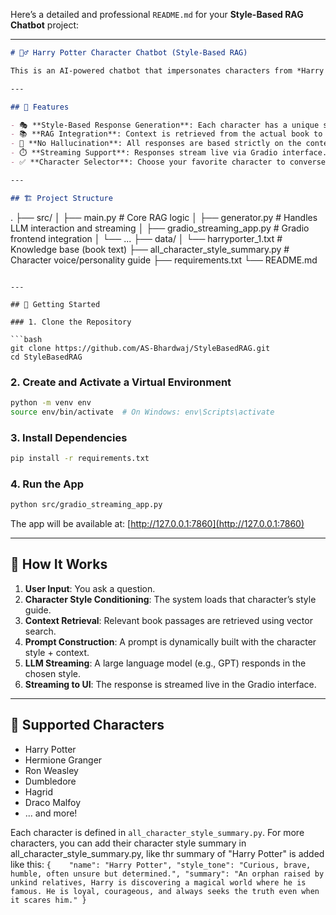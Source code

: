 Here’s a detailed and professional `README.md` for your **Style-Based RAG Chatbot** project:

---

```markdown
# 🧙‍♂️ Harry Potter Character Chatbot (Style-Based RAG)

This is an AI-powered chatbot that impersonates characters from *Harry Potter and the Sorcerer's Stone*, powered by Retrieval-Augmented Generation (RAG) and style conditioning. You can chat with characters like Harry, Hermione, Dumbledore, and more — and each response reflects their unique voice and personality.

---

## 🔮 Features

- 🎭 **Style-Based Response Generation**: Each character has a unique speaking style.
- 📚 **RAG Integration**: Context is retrieved from the actual book to ground answers.
- 📜 **No Hallucination**: All responses are based strictly on the content of the book.
- ⏱️ **Streaming Support**: Responses stream live via Gradio interface.
- ✅ **Character Selector**: Choose your favorite character to converse with.

---

## 🏗️ Project Structure

```

.
├── src/
│   ├── main.py                     # Core RAG logic
│   ├── generator.py                # Handles LLM interaction and streaming
│   ├── gradio\_streaming\_app.py     # Gradio frontend integration
│   └── ...
├── data/
│   └── harryporter\_1.txt           # Knowledge base (book text)
├── all\_character\_style\_summary.py  # Character voice/personality guide
├── requirements.txt
└── README.md

````

---

## 🚀 Getting Started

### 1. Clone the Repository

```bash
git clone https://github.com/AS-Bhardwaj/StyleBasedRAG.git
cd StyleBasedRAG
````

### 2. Create and Activate a Virtual Environment

```bash
python -m venv env
source env/bin/activate  # On Windows: env\Scripts\activate
```

### 3. Install Dependencies

```bash
pip install -r requirements.txt
```

### 4. Run the App

```bash
python src/gradio_streaming_app.py
```

The app will be available at: [http://127.0.0.1:7860](http://127.0.0.1:7860)

---

## 🧠 How It Works

1. **User Input**: You ask a question.
2. **Character Style Conditioning**: The system loads that character’s style guide.
3. **Context Retrieval**: Relevant book passages are retrieved using vector search.
4. **Prompt Construction**: A prompt is dynamically built with the character style + context.
5. **LLM Streaming**: A large language model (e.g., GPT) responds in the chosen style.
6. **Streaming to UI**: The response is streamed live in the Gradio interface.

---

## 👥 Supported Characters

* Harry Potter
* Hermione Granger
* Ron Weasley
* Dumbledore
* Hagrid
* Draco Malfoy
* ... and more!

Each character is defined in `all_character_style_summary.py`.
For more characters, you can add their character style summary in all_character_style_summary.py, like thr summary of "Harry Potter" is added like this: 
    ```
    {   
        "name": "Harry Potter",
        "style_tone": "Curious, brave, humble, often unsure but determined.",
        "summary": "An orphan raised by unkind relatives, Harry is discovering a magical world where he is famous. He is loyal, courageous, and always seeks the truth even when it scares him."
    }
    ```
```
